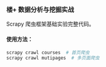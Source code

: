### 楼+ 数据分析与挖掘实战

Scrapy 爬虫框架基础实验完整代码。

#### 使用方法：

```bash
scrapy crawl courses  # 首页爬虫
scrapy crawl mutipages  # 多页面爬虫
```
